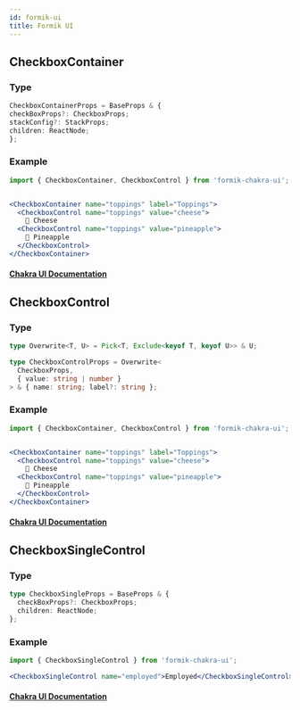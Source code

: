 ```yaml
---
id: formik-ui
title: Formik UI
---
```


## CheckboxContainer

### Type

```typescript
CheckboxContainerProps = BaseProps & {
checkBoxProps?: CheckboxProps;
stackConfig?: StackProps;
children: ReactNode;
};
```

### Example

```jsx
import { CheckboxContainer, CheckboxControl } from 'formik-chakra-ui';


<CheckboxContainer name="toppings" label="Toppings">
  <CheckboxControl name="toppings" value="cheese">
    🧀 Cheese
  <CheckboxControl name="toppings" value="pineapple">
    🍍 Pineapple
  </CheckboxControl>
</CheckboxContainer>
```

#### [Chakra UI Documentation](https://next.chakra-ui.com/docs/form/checkbox)

## CheckboxControl

### Type

```typescript
type Overwrite<T, U> = Pick<T, Exclude<keyof T, keyof U>> & U;

type CheckboxControlProps = Overwrite<
  CheckboxProps,
  { value: string | number }
> & { name: string; label?: string };
```

### Example

```jsx
import { CheckboxContainer, CheckboxControl } from 'formik-chakra-ui';


<CheckboxContainer name="toppings" label="Toppings">
  <CheckboxControl name="toppings" value="cheese">
    🧀 Cheese
  <CheckboxControl name="toppings" value="pineapple">
    🍍 Pineapple
  </CheckboxControl>
</CheckboxContainer>
```

#### [Chakra UI Documentation](https://next.chakra-ui.com/docs/form/checkbox)

## CheckboxSingleControl

### Type

```typescript
type CheckboxSingleProps = BaseProps & {
  checkBoxProps?: CheckboxProps;
  children: ReactNode;
};
```

### Example

```jsx
import { CheckboxSingleControl } from 'formik-chakra-ui';

<CheckboxSingleControl name="employed">Employed</CheckboxSingleControl>;
```

#### [Chakra UI Documentation](https://next.chakra-ui.com/docs/form/checkbox)
